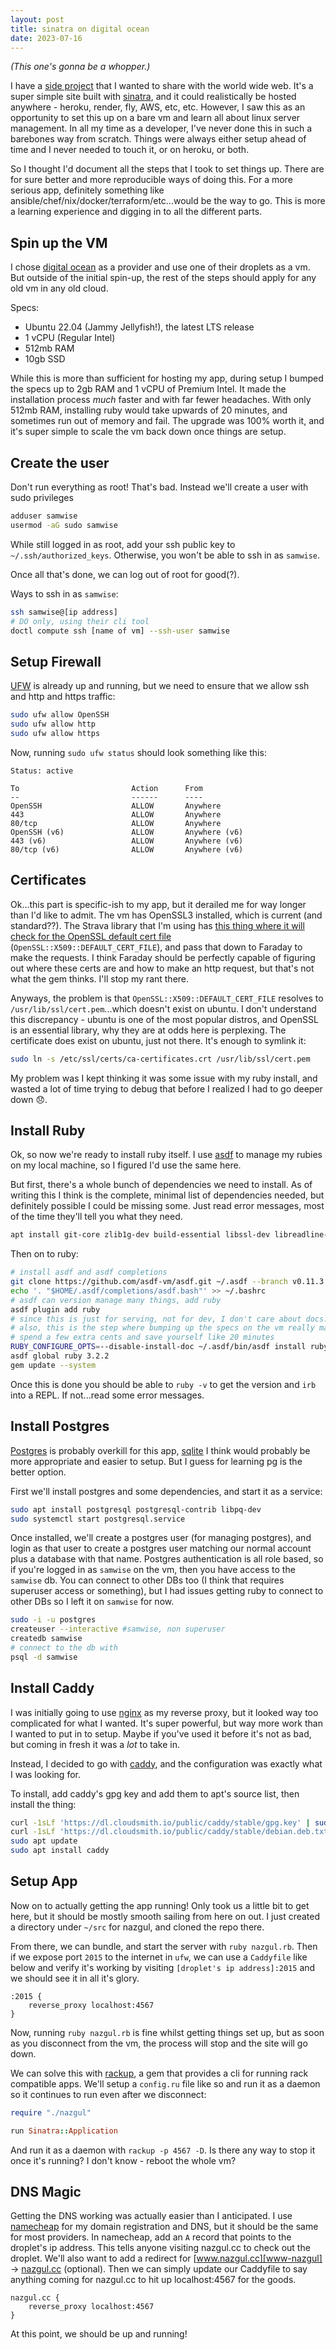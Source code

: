 ```yaml
---
layout: post
title: sinatra on digital ocean
date: 2023-07-16
---
```

_(This one's gonna be a whopper.)_

I have a [side project][nazgul] that I wanted to share with the world wide web.
It's a super simple site built with [sinatra][sinatra], and it could
realistically be hosted anywhere - heroku, render, fly, AWS, etc, etc. However,
I saw this as an opportunity to set this up on a bare vm and learn all about
linux server management. In all my time as a developer, I've never done this in
such a barebones way from scratch. Things were always either setup ahead of
time and I never needed to touch it, or on heroku, or both.

So I thought I'd document all the steps that I took to set things up. There are
for sure better and more reproducible ways of doing this. For a more serious
app, definitely something like ansible/chef/nix/docker/terraform/etc...would be
the way to go. This is more a learning experience and digging in to all the
different parts.

## Spin up the VM

I chose [digital ocean][digital-ocean] as a provider and use one of their
droplets as a vm. But outside of the initial spin-up, the rest of the steps
should apply for any old vm in any old cloud.

Specs:
* Ubuntu 22.04 (Jammy Jellyfish!), the latest LTS release
* 1 vCPU (Regular Intel)
* 512mb RAM
* 10gb SSD

While this is more than sufficient for hosting my app, during setup I bumped
the specs up to 2gb RAM and 1 vCPU of Premium Intel. It made the installation
process *much* faster and with far fewer headaches. With only 512mb RAM,
installing ruby would take upwards of 20 minutes, and sometimes run out of
memory and fail. The upgrade was 100% worth it, and it's super simple to scale
the vm back down once things are setup.

## Create the user

Don't run everything as root! That's bad. Instead we'll create a user with sudo
privileges

``` sh
adduser samwise
usermod -aG sudo samwise
```

While still logged in as root, add your ssh public key to
`~/.ssh/authorized_keys`. Otherwise, you won't be able to ssh in as `samwise`.

Once all that's done, we can log out of root for good(?).

Ways to ssh in as `samwise`:

``` sh
ssh samwise@[ip address]
# DO only, using their cli tool
doctl compute ssh [name of vm] --ssh-user samwise
```

## Setup Firewall

[UFW][ufw] is already up and running, but we need to ensure that we allow ssh
and http and https traffic:

``` sh
sudo ufw allow OpenSSH
sudo ufw allow http
sudo ufw allow https
```

Now, running `sudo ufw status` should look something like this:

```
Status: active

To                         Action      From
--                         ------      ----
OpenSSH                    ALLOW       Anywhere
443                        ALLOW       Anywhere
80/tcp                     ALLOW       Anywhere
OpenSSH (v6)               ALLOW       Anywhere (v6)
443 (v6)                   ALLOW       Anywhere (v6)
80/tcp (v6)                ALLOW       Anywhere (v6)
```

## Certificates

Ok...this part is specific-ish to my app, but it derailed me for way longer
than I'd like to admit. The vm has OpenSSL3 installed, which is current (and
standard??). The Strava library that I'm using has [this thing where it will
check for the OpenSSL default cert file][strava-ssl-code]
(`OpenSSL::X509::DEFAULT_CERT_FILE`), and pass that down to Faraday to make the
requests. I think Faraday should be perfectly capable of figuring out where
these certs are and how to make an http request, but that's not what the gem
thinks. I'll stop my rant there.

Anyways, the problem is that `OpenSSL::X509::DEFAULT_CERT_FILE` resolves to
`/usr/lib/ssl/cert.pem`...which doesn't exist on ubuntu. I don't understand
this discrepancy - ubuntu is one of the most popular distros, and OpenSSL is an
essential library, why they are at odds here is perplexing. The certificate
does exist on ubuntu, just not there. It's enough to symlink it:

``` sh
sudo ln -s /etc/ssl/certs/ca-certificates.crt /usr/lib/ssl/cert.pem
```

My problem was I kept thinking it was some issue with my ruby install, and
wasted a lot of time trying to debug that before I realized I had to go deeper
down 😞.

## Install Ruby

Ok, so now we're ready to install ruby itself. I use [asdf][asdf] to manage my
rubies on my local machine, so I figured I'd use the same here.

But first, there's a whole bunch of dependencies we need to install. As of
writing this I think is the complete, minimal list of dependencies needed, but
definitely possible I could be missing some. Just read error messages, most of
the time they'll tell you what they need.

``` sh
apt install git-core zlib1g-dev build-essential libssl-dev libreadline-dev libyaml-dev libsqlite3-dev sqlite3 libxml2-dev libxslt1-dev libcurl4-openssl-dev software-properties-common libffi-dev libpq-dev
```

Then on to ruby:

``` sh
# install asdf and asdf completions
git clone https://github.com/asdf-vm/asdf.git ~/.asdf --branch v0.11.3
echo '. "$HOME/.asdf/completions/asdf.bash"' >> ~/.bashrc
# asdf can version manage many things, add ruby
asdf plugin add ruby
# since this is just for serving, not for dev, I don't care about docs.
# also, this is the step where bumping up the specs on the vm really makes a difference.
# spend a few extra cents and save yourself like 20 minutes
RUBY_CONFIGURE_OPTS=--disable-install-doc ~/.asdf/bin/asdf install ruby 3.2.2
asdf global ruby 3.2.2
gem update --system

```

Once this is done you should be able to `ruby -v` to get the version and `irb`
into a REPL. If not...read some error messages.

## Install Postgres

[Postgres][postgres] is probably overkill for this app, [sqlite][sqlite] I
think would probably be more appropriate and easier to setup. But I guess for
learning pg is the better option.

First we'll install postgres and some dependencies, and start it as a service:

``` sh
sudo apt install postgresql postgresql-contrib libpq-dev
sudo systemctl start postgresql.service
```

Once installed, we'll create a postgres user (for managing postgres), and login
as that user to create a postgres user matching our normal account plus a
database with that name. Postgres authentication is all role based, so if
you're logged in as `samwise` on the vm, then you have access to the `samwise`
db. You can connect to other DBs too (I think that requires superuser access or
something), but I had issues getting ruby to connect to other DBs so I left it
on `samwise` for now.

``` sh
sudo -i -u postgres
createuser --interactive #samwise, non superuser
createdb samwise
# connect to the db with
psql -d samwise
```

## Install Caddy

I was initially going to use [nginx][nginx] as my reverse proxy, but it looked
way too complicated for what I wanted. It's super powerful, but way more work
than I wanted to put in to setup. Maybe if you've used it before it's not as
bad, but coming in fresh it was a _lot_ to take in.

Instead, I decided to go with [caddy][caddy], and the configuration was exactly
what I was looking for.

To install, add caddy's gpg key and add them to apt's source list, then install
the thing:

``` sh
curl -1sLf 'https://dl.cloudsmith.io/public/caddy/stable/gpg.key' | sudo gpg --dearmor -o /usr/share/keyrings/caddy-stable-archive-keyring.gpg
curl -1sLf 'https://dl.cloudsmith.io/public/caddy/stable/debian.deb.txt' | sudo tee /etc/apt/sources.list.d/caddy-stable.list
sudo apt update
sudo apt install caddy
```

## Setup App

Now on to actually getting the app running! Only took us a little bit to get
here, but it should be mostly smooth sailing from here on out. I just created a
directory under `~/src` for nazgul, and cloned the repo there.

From there, we can bundle, and start the server with `ruby nazgul.rb`. Then if
we expose port `2015` to the internet in `ufw`, we can use a `Caddyfile` like
below and verify it's working by visiting `[droplet's ip address]:2015` and we
should see it in all it's glory.

```
:2015 {
	reverse_proxy localhost:4567
}
```

Now, running `ruby nazgul.rb` is fine whilst getting things set up, but as soon
as you disconnect from the vm, the process will stop and the site will go down.

We can solve this with [rackup][rackup], a gem that provides a cli for running
rack compatible apps. We'll setup a `config.ru` file like so and run it as a
daemon so it continues to run even after we disconnect:

``` ruby
require "./nazgul"

run Sinatra::Application
```

And run it as a daemon with `rackup -p 4567 -D`. Is there any way to stop it
once it's running? I don't know - reboot the whole vm?

## DNS Magic

Getting the DNS working was actually easier than I anticipated. I use
[namecheap][namecheap] for my domain registration and DNS, but it should be the
same for most providers. In namecheap, add an `A` record that points to the
droplet's ip address. This tells anyone visiting nazgul.cc to check out the
droplet. We'll also want to add a redirect for [www.nazgul.cc][www-nazgul] ->
[nazgul.cc][nazgul] (optional). Then we can simply update our Caddyfile to say
anything coming for nazgul.cc to hit up localhost:4567 for the goods.

```
nazgul.cc {
	reverse_proxy localhost:4567
}
```

At this point, we should be up and running!

[asdf]: https://asdf-vm.com/
[caddy]: https://caddyserver.com/
[digital-ocean]: https://www.digitalocean.com/
[namecheap]: https://www.namecheap.com/
[nazgul]: https://nazgul.cc/
[nginx]: https://www.nginx.com/
[postgres]: https://www.postgresql.org/
[rackup]: https://github.com/rack/rackup
[sinatra]: https://sinatrarb.com/
[sqlite]: https://www.sqlite.org/index.html
[strava-ssl-code]: https://github.com/ayunker/strava-ruby-client/blob/master/lib/strava/web/config.rb#L23
[ufw]: https://wiki.ubuntu.com/UncomplicatedFirewall
[www-nazgul]: http://www.nazgul.cc/
